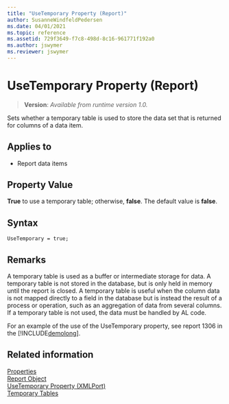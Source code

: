 ```yaml
---
title: "UseTemporary Property (Report)"
author: SusanneWindfeldPedersen
ms.date: 04/01/2021
ms.topic: reference
ms.assetid: 729f3649-f7c8-498d-8c16-961771f192a0
ms.author: jswymer
ms.reviewer: jswymer
---
```

 
# UseTemporary Property (Report)
> **Version**: _Available from runtime version 1.0._

Sets whether a temporary table is used to store the data set that is returned for columns of a data item.

## Applies to  

- Report data items

## Property Value  

**True** to use a temporary table; otherwise, **false**. The default value is **false**.  

## Syntax

```AL
UseTemporary = true;
```

## Remarks  

A temporary table is used as a buffer or intermediate storage for data. A temporary table is not stored in the database, but is only held in memory until the report is closed. A temporary table is useful when the column data is not mapped directly to a field in the database but is instead the result of a process or operation, such as an aggregation of data from several columns. If a temporary table is not used, the data must be handled by AL code.  
  
For an example of the use of the UseTemporary property, see report 1306 in the [!INCLUDE[demolong](../includes/demolong_md.md)].  

## Related information  

[Properties](devenv-properties.md)   
[Report Object](../devenv-report-object.md)   
[UseTemporary Property (XMLPort)](devenv-usetemporary-xmlport-property.md)   
[Temporary Tables](../devenv-temporary-tables.md)

